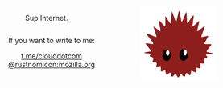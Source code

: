 <div align="center">
    <div style="display: inline-block; margin-right: 20px;" align="left">
        <p>Sup Internet.<br>
</p>
    </div>
    <img width="150" height="150" src="corro.svg" style="vertical-align: middle;" align="right" />
</div>
<div style="text-align: center;">
    <p>If you want to write to me:</p>
    <p>
        <a href="https://t.me/clouddotcom">t.me/clouddotcom</a><br>
        <a href="matrix mailto:rustnomicon@mozilla.org">@rustnomicon:mozilla.org</a>
    </p>
</div>
